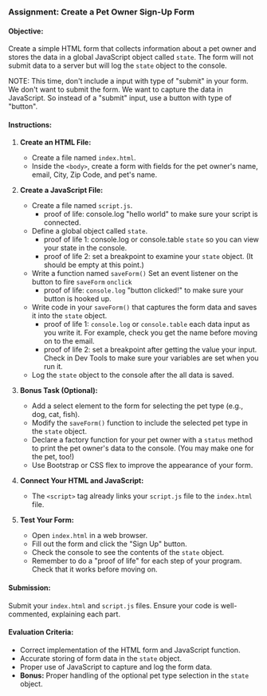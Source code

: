 ### Assignment: Create a Pet Owner Sign-Up Form

#### Objective:
Create a simple HTML form that collects information about a pet owner and stores the data in a global JavaScript object called `state`. The form will not submit data to a server but will log the `state` object to the console.

NOTE: This time, don't include a input with type of "submit" in your form. We don't want to submit the form. We want to capture the data in JavaScript. So instead of a "submit" input, use a button with type of "button".

#### Instructions:

1. **Create an HTML File:**
   - Create a file named `index.html`.
   - Inside the `<body>`, create a form with fields for the pet owner's name, email, City, Zip Code, and pet's name.

2. **Create a JavaScript File:**
   - Create a file named `script.js`.
      - proof of life: console.log "hello world" to make sure your script is connected.
   - Define a global object called `state`.
      - proof of life 1: console.log or console.table `state` so you can view your state in the console.
      - proof of life 2: set a breakpoint to examine your `state` object. (It should be empty at this point.)
   - Write a function named `saveForm()` Set an event listener on the button to fire `saveForm` `onclick`
      - proof of life: `console.log` "button clicked!" to make sure your button is hooked up.
   - Write code in your `saveForm()` that captures the form data and saves it into the `state` object.
      - proof of life 1: `console.log` or `console.table` each data input as you write it. For example, check you get the name before moving on to the email.
      - proof of life 2: set a breakpoint after getting the value your input. Check in Dev Tools to make sure your variables are set when you run it.
   - Log the `state` object to the console after the all data is saved.

3. **Bonus Task (Optional):**
   - Add a select element to the form for selecting the pet type (e.g., dog, cat, fish).
   - Modify the `saveForm()` function to include the selected pet type in the `state` object.
   - Declare a factory function for your pet owner with a `status` method to print the pet owner's data to the console. (You may make one for the pet, too!)
   - Use Bootstrap or CSS flex to improve the appearance of your form.

4. **Connect Your HTML and JavaScript:**
   - The `<script>` tag already links your `script.js` file to the `index.html` file.

5. **Test Your Form:**
   - Open `index.html` in a web browser.
   - Fill out the form and click the "Sign Up" button.
   - Check the console to see the contents of the `state` object.
   - Remember to do a "proof of life" for each step of your program. Check that it works before moving on.

#### Submission:
Submit your `index.html` and `script.js` files. Ensure your code is well-commented, explaining each part.

#### Evaluation Criteria:
- Correct implementation of the HTML form and JavaScript function.
- Accurate storing of form data in the `state` object.
- Proper use of JavaScript to capture and log the form data.
- **Bonus:** Proper handling of the optional pet type selection in the `state` object.